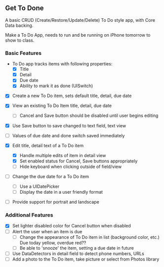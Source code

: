 ## Get To Done

A basic CRUD (Create/Restore/Update/Delete) To Do style app, with Core Data backing.

Make a To Do App, needs to run and be running on iPhone tomorrow to show to class. 


### Basic Features
* To Do app tracks items with following properties:
	* [x] Title
	* [x] Detail
	* [x] Due date
	* [x] Ability to mark it as done (UISwitch)
* [x] Create a new To Do item, sets default title, detail, due date
* [x] View an existing To Do Item title, detail, due date
	* [ ] Cancel and Save button should be disabled until user begins editing
* [x] Use Save button to save changed to text field, text view
* [ ] Values of due date and done switch saved immediately
* [x] Edit title, detail text of a To Do item
	* [x] Handle multiple edits of item in detail view
	* [x] Set enabled status for Cancel, Save buttons appropriately
	* [ ] Hide keyboard when clicking outside of field/view
* [ ] Change the due date for a To Do item
	* [ ] Use a UIDatePicker
	* [ ] Display the date in a user friendly format
* [ ] Provide support for portrait and landscape


### Additional Features
* [x] Set lighter disabled color for Cancel button when disabled
* [ ] Alert the user when an item is due
	* [ ] Change the appearance of To Do item in list (background color, etc.) Due today yellow, overdue red??
	* [ ] Be able to 'snooze' the item, setting a due date in future
* [ ] Use DataDetectors in detail field to detect phone numbers, URLs
* [ ] Add a photo to the To Do item, take picture or select from Photos library
